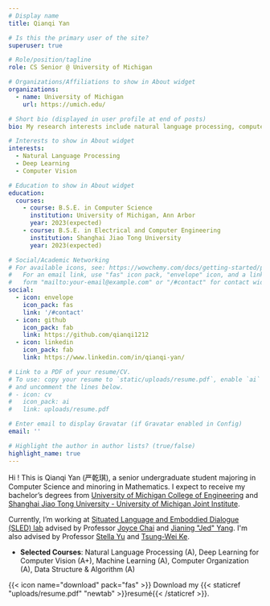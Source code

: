 ```yaml
---
# Display name
title: Qianqi Yan

# Is this the primary user of the site?
superuser: true

# Role/position/tagline
role: CS Senior @ University of Michigan

# Organizations/Affiliations to show in About widget
organizations:
  - name: University of Michigan
    url: https://umich.edu/

# Short bio (displayed in user profile at end of posts)
bio: My research interests include natural language processing, computer vision and deep learning.

# Interests to show in About widget
interests:
  - Natural Language Processing
  - Deep Learning
  - Computer Vision

# Education to show in About widget
education:
  courses:
    - course: B.S.E. in Computer Science
      institution: University of Michigan, Ann Arbor
      year: 2023(expected)
    - course: B.S.E. in Electrical and Computer Engineering
      institution: Shanghai Jiao Tong University
      year: 2023(expected)

# Social/Academic Networking
# For available icons, see: https://wowchemy.com/docs/getting-started/page-builder/#icons
#   For an email link, use "fas" icon pack, "envelope" icon, and a link in the
#   form "mailto:your-email@example.com" or "/#contact" for contact widget.
social:
  - icon: envelope
    icon_pack: fas
    link: '/#contact'
  - icon: github
    icon_pack: fab
    link: https://github.com/qianqi1212
  - icon: linkedin
    icon_pack: fab
    link: https://www.linkedin.com/in/qianqi-yan/

# Link to a PDF of your resume/CV.
# To use: copy your resume to `static/uploads/resume.pdf`, enable `ai` icons in `params.toml`,
# and uncomment the lines below.
# - icon: cv
#   icon_pack: ai
#   link: uploads/resume.pdf

# Enter email to display Gravatar (if Gravatar enabled in Config)
email: ''

# Highlight the author in author lists? (true/false)
highlight_name: true
---
```


Hi ! This is Qianqi Yan (严乾琪), a senior undergraduate student majoring in Computer Science and minoring in Mathematics. I expect to receive my bachelor’s degrees from [University of Michigan College of Engineering](https://cse.engin.umich.edu/) and [Shanghai Jiao Tong University - University of Michigan Joint Institute](http://umji.sjtu.edu.cn/).

Currently, I’m working at [Situated Language and Emboddied Dialogue (SLED) lab](https://sled.eecs.umich.edu/) advised by Professor [Joyce Chai](https://web.eecs.umich.edu/~chaijy/) and [Jianing "Jed" Yang](https://jedyang.com/). I'm also advised by Professor [Stella Yu](https://www1.icsi.berkeley.edu/~stellayu/) and [Tsung-Wei Ke](https://twke18.github.io/).

* **Selected Courses**:  Natural Language Processing (A), Deep Learning for Computer Vision (A+), Machine Learning (A), Computer Organization (A), Data Structure & Algorithm (A)

{{< icon name="download" pack="fas" >}} Download my {{< staticref "uploads/resume.pdf" "newtab" >}}resumé{{< /staticref >}}.
